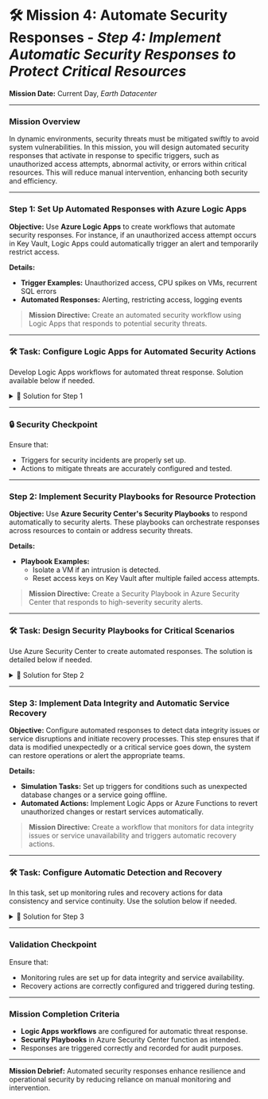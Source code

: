 # 🛠 **Mission 4: Automate Security Responses** - *Step 4: Implement Automatic Security Responses to Protect Critical Resources*

**Mission Date:** Current Day, *Earth Datacenter*

---

### **Mission Overview**

In dynamic environments, security threats must be mitigated swiftly to avoid system vulnerabilities. In this mission, you will design automated security responses that activate in response to specific triggers, such as unauthorized access attempts, abnormal activity, or errors within critical resources. This will reduce manual intervention, enhancing both security and efficiency.

---

### **Step 1: Set Up Automated Responses with Azure Logic Apps**

**Objective:** Use **Azure Logic Apps** to create workflows that automate security responses. For instance, if an unauthorized access attempt occurs in Key Vault, Logic Apps could automatically trigger an alert and temporarily restrict access.

**Details:**
- **Trigger Examples:** Unauthorized access, CPU spikes on VMs, recurrent SQL errors
- **Automated Responses:** Alerting, restricting access, logging events

> **Mission Directive:** Create an automated security workflow using Logic Apps that responds to potential security threats.

---

### **🛠️ Task: Configure Logic Apps for Automated Security Actions**

Develop Logic Apps workflows for automated threat response. Solution available below if needed.

<details>
  <summary>🚀 Solution for Step 1</summary>

  1. **Create a Logic App** in Azure.
  2. **Set a trigger** for "Unauthorized access attempt in Key Vault."
  3. **Design actions**: Upon triggering, automatically restrict access and log the event.

</details>

---

### **🔒 Security Checkpoint**

Ensure that:
- Triggers for security incidents are properly set up.
- Actions to mitigate threats are accurately configured and tested.

---

### **Step 2: Implement Security Playbooks for Resource Protection**

**Objective:** Use **Azure Security Center's Security Playbooks** to respond automatically to security alerts. These playbooks can orchestrate responses across resources to contain or address security threats.

**Details:**
- **Playbook Examples:** 
  - Isolate a VM if an intrusion is detected.
  - Reset access keys on Key Vault after multiple failed access attempts.

> **Mission Directive:** Create a Security Playbook in Azure Security Center that responds to high-severity security alerts.

---

### **🛠️ Task: Design Security Playbooks for Critical Scenarios**

Use Azure Security Center to create automated responses. The solution is detailed below if needed.

<details>
  <summary>🚀 Solution for Step 2</summary>

  1. **In Azure Security Center**, navigate to Playbooks.
  2. **Create a new playbook** triggered by high-severity alerts.
  3. **Add response actions**: For instance, isolate affected VMs, reset Key Vault credentials, and log each action for auditing.

</details>

---

### **Step 3: Implement Data Integrity and Automatic Service Recovery**

**Objective:** Configure automated responses to detect data integrity issues or service disruptions and initiate recovery processes. This step ensures that if data is modified unexpectedly or a critical service goes down, the system can restore operations or alert the appropriate teams.

**Details:**
- **Simulation Tasks:** Set up triggers for conditions such as unexpected database changes or a service going offline.
- **Automated Actions:** Implement Logic Apps or Azure Functions to revert unauthorized changes or restart services automatically.

> **Mission Directive:** Create a workflow that monitors for data integrity issues or service unavailability and triggers automatic recovery actions.

---

### **🛠️ Task: Configure Automatic Detection and Recovery**

In this task, set up monitoring rules and recovery actions for data consistency and service continuity. Use the solution below if needed.

<details>
  <summary>🚀 Solution for Step 3</summary>

  1. **Set up Azure Monitor** to watch for database changes or service availability.
  2. **Create an Azure Logic App** that triggers when data anomalies or disruptions are detected.
  3. **Design recovery actions**: Automatically revert data if modified unexpectedly or restart the affected service, and send an alert to the security team.

</details>

---

### **Validation Checkpoint**

Ensure that:
- Monitoring rules are set up for data integrity and service availability.
- Recovery actions are correctly configured and triggered during testing.

---

### **Mission Completion Criteria**

- **Logic Apps workflows** are configured for automatic threat response.
- **Security Playbooks** in Azure Security Center function as intended.
- Responses are triggered correctly and recorded for audit purposes.

---

**Mission Debrief:** Automated security responses enhance resilience and operational security by reducing reliance on manual monitoring and intervention.

